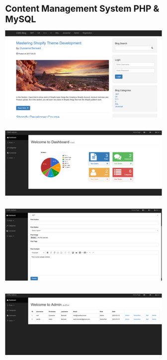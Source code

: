 # Content Management System PHP & MySQL

![Screenshot of a comment on a GitHub issue showing an image, added in the Markdown, of an Octocat smiling and raising a tentacle.](https://raw.githubusercontent.com/OSBensaid/Content-Management-System-PHP-MySQL/main/screenshoots/Screenshot_23.png)

# 

![Screenshot of a comment on a GitHub issue showing an image, added in the Markdown, of an Octocat smiling and raising a tentacle.](https://raw.githubusercontent.com/OSBensaid/Content-Management-System-PHP-MySQL/main/screenshoots/Screenshot_24.png)

# 

![Screenshot of a comment on a GitHub issue showing an image, added in the Markdown, of an Octocat smiling and raising a tentacle.](https://raw.githubusercontent.com/OSBensaid/Content-Management-System-PHP-MySQL/main/screenshoots/Screenshot_25.png)

# 

![Screenshot of a comment on a GitHub issue showing an image, added in the Markdown, of an Octocat smiling and raising a tentacle.](https://raw.githubusercontent.com/OSBensaid/Content-Management-System-PHP-MySQL/main/screenshoots/Screenshot_26.png)
